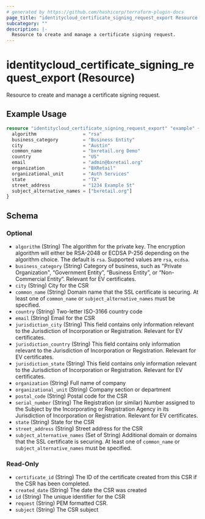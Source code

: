 ```yaml
---
# generated by https://github.com/hashicorp/terraform-plugin-docs
page_title: "identitycloud_certificate_signing_request_export Resource - terraform-provider-identitycloud"
subcategory: ""
description: |-
  Resource to create and manage a certificate signing request.
---
```


# identitycloud_certificate_signing_request_export (Resource)

Resource to create and manage a certificate signing request.

## Example Usage

```terraform
resource "identitycloud_certificate_signing_request_export" "example" {
  algorithm                 = "rsa"
  business_category         = "Business Entity"
  city                      = "Austin"
  common_name               = "bxretail.org Demo"
  country                   = "US"
  email                     = "admin@bxretail.org"
  organization              = "BXRetail"
  organizational_unit       = "Auth Services"
  state                     = "TX"
  street_address            = "1234 Example St"
  subject_alternative_names = ["bxretail.org"]
}
```

<!-- schema generated by tfplugindocs -->
## Schema

### Optional

- `algorithm` (String) The algorithm for the private key. The encryption algorithm will either be RSA-2048 or ECDSA P-256 depending on the algorithm choice. The default is `rsa`. Supported values are `rsa`, `ecdsa`.
- `business_category` (String) Category of business, such as "Private Organization", “Government Entity”, “Business Entity”, or “Non-Commercial Entity”. Relevant for EV certificates.
- `city` (String) City for the CSR
- `common_name` (String) Domain name that the SSL certificate is securing. At least one of `common_name` or `subject_alternative_names` must be specified.
- `country` (String) Two-letter ISO-3166 country code
- `email` (String) Email for the CSR
- `jurisdiction_city` (String) This field contains only information relevant to the Jurisdiction of Incorporation or Registration. Relevant for EV certificates.
- `jurisdiction_country` (String) This field contains only information relevant to the Jurisdiction of Incorporation or Registration. Relevant for EV certificates.
- `jurisdiction_state` (String) This field contains only information relevant to the Jurisdiction of Incorporation or Registration. Relevant for EV certificates.
- `organization` (String) Full name of company
- `organizational_unit` (String) Company section or department
- `postal_code` (String) Postal code for the CSR
- `serial_number` (String) The Registration (or similar) Number assigned to the Subject by the Incorporating or Registration Agency in its Jurisdiction of Incorporation or Registration. Relevant for EV certificates.
- `state` (String) State for the CSR
- `street_address` (String) Street address for the CSR
- `subject_alternative_names` (Set of String) Additional domain or domains that the SSL certificate is securing. At least one of `common_name` or `subject_alternative_names` must be specified.

### Read-Only

- `certificate_id` (String) The ID of the certificate created from this CSR if the CSR has been completed.
- `created_date` (String) The date the CSR was created
- `id` (String) The unique identifier for the CSR
- `request` (String) PEM formatted CSR.
- `subject` (String) The CSR subject
